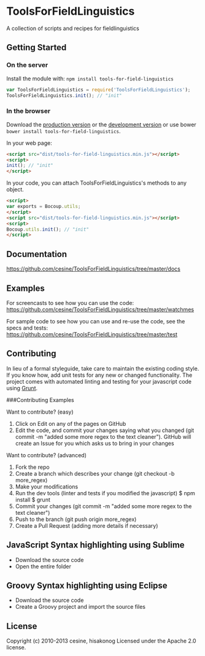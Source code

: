 # ToolsForFieldLinguistics

A collection of scripts and recipes for fieldlinguistics

## Getting Started
### On the server
Install the module with: `npm install tools-for-field-linguistics`

```javascript
var ToolsForFieldLinguistics = require('ToolsForFieldLinguistics');
ToolsForFieldLinguistics.init(); // "init"
```

### In the browser
Download the [production version][min] or the [development version][max] or use bower `bower install tools-for-field-linguistics`.

[min]: https://raw.github.com/cesine/ToolsForFieldLinguistics/master/dist/tools-for-field-linguistics.min.js
[max]: https://raw.github.com/cesine/ToolsForFieldLinguistics/master/dist/tools-for-field-linguistics.js

In your web page:

```html
<script src="dist/tools-for-field-linguistics.min.js"></script>
<script>
init(); // "init"
</script>
```

In your code, you can attach ToolsForFieldLinguistics's methods to any object.

```html
<script>
var exports = Bocoup.utils;
</script>
<script src="dist/tools-for-field-linguistics.min.js"></script>
<script>
Bocoup.utils.init(); // "init"
</script>
```

## Documentation
https://github.com/cesine/ToolsForFieldLinguistics/tree/master/docs

## Examples
For screencasts to see how you can use the code:
https://github.com/cesine/ToolsForFieldLinguistics/tree/master/watchmes

For sample code to see how you can use and re-use the code, see the specs and tests:
https://github.com/cesine/ToolsForFieldLinguistics/tree/master/test


## Contributing
In lieu of a formal styleguide, take care to maintain the existing coding style. If you know how, add unit tests for any new or changed functionality. The project comes with automated linting and testing for your javascript code using [Grunt](http://gruntjs.com/).


###Contributing Examples

Want to contribute? (easy) 

1. Click on Edit on any of the pages on GitHub
3. Edit the code, and commit your changes saying what you changed (git commit -m "added some more regex to the text cleaner"). GitHub will create an Issue for you which asks us to bring in your changes

Want to contribute? (advanced)

1. Fork the repo
2. Create a branch which describes your change (git checkout -b more_regex)
3. Make your modifications
4. Run the dev tools (linter and tests if you modified the javascript)
 $ npm install
 $ grunt 
5. Commit your changes (git commit -m "added some more regex to the text
cleaner")
6. Push to the branch (git push origin more_regex)
7. Create a Pull Request (adding more details if necessary)


JavaScript Syntax highlighting using Sublime
-------------------------
* Download the source code
* Open the entire folder


Groovy Syntax highlighting using Eclipse
-------------------------
* Download the source code
* Create a Groovy project and import the source files


## License
Copyright (c) 2010-2013 cesine, hisakonog
Licensed under the Apache 2.0 license.
